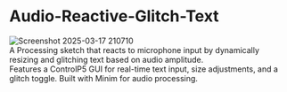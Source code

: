 # Audio-Reactive-Glitch-Text
![Screenshot 2025-03-17 210710](https://github.com/user-attachments/assets/2ac098f6-ed7a-4504-bdb4-b39f1f59a84b)<br>
A Processing sketch that reacts to microphone input by dynamically resizing and glitching text based on audio amplitude.<br> Features a ControlP5 GUI for real-time text input, size adjustments, and a glitch toggle. Built with Minim for audio processing.

